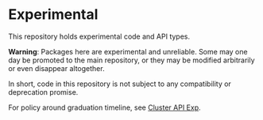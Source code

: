 # Experimental

This repository holds experimental code and API types.

**Warning**: Packages here are experimental and unreliable. Some may one day be promoted to the main repository, or they may be modified arbitrarily or even disappear altogether.

In short, code in this repository is not subject to any compatibility or deprecation promise.


For policy around graduation timeline, see [Cluster API Exp](https://github.com/kubernetes-sigs/cluster-api/tree/master/exp).